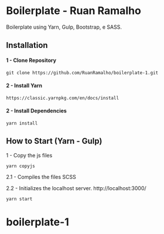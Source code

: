 # Boilerplate - Ruan Ramalho

Boilerplate using Yarn, Gulp, Bootstrap, e SASS.

## Installation

#### 1 - Clone Repository

```
git clone https://github.com/RuanRamalho/boilerplate-1.git
```

#### 2 - Install Yarn

```
https://classic.yarnpkg.com/en/docs/install
```

#### 2 - Install Dependencies

```
yarn install
```

## How to Start (Yarn - Gulp)

1 - Copy the js files

```
yarn copyjs
```

2.1 - Compiles the files SCSS

2.2 - Initializes the localhost server.
http://localhost:3000/

```
yarn start
```

# boilerplate-1
